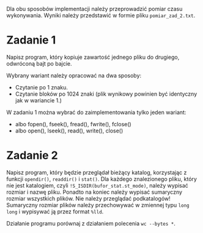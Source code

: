 Dla obu sposobów implementacji należy przeprowadzić pomiar czasu wykonywania. Wyniki należy przedstawić w formie pliku ```pomiar_zad_2.txt```.

# Zadanie 1 
Napisz program, który kopiuje zawartość jednego pliku do drugiego, odwróconą bajt po bajcie.

Wybrany wariant należy opracować na dwa sposoby:
- Czytanie po 1 znaku.
- Czytanie bloków po 1024 znaki (plik wynikowy powinien być identyczny jak w wariancie 1.)

W zadaniu 1 można wybrać do zaimplementowania tylko jeden wariant:
- albo fopen(), fseek(), fread(), fwrite(), fclose()
- albo open(), lseek(), read(), write(), close()



# Zadanie 2
 Napisz program, który będzie przeglądał bieżący katalog, korzystając z funkcji ```opendir()```, ```readdir()``` i ```stat()```. Dla każdego znalezionego pliku, który nie jest katalogiem, czyli ```!S_ISDIR(bufor_stat.st_mode)```, należy wypisać rozmiar i nazwę pliku. Ponadto na koniec należy wypisać sumaryczny rozmiar wszystkich plików. Nie należy przeglądać podkatalogów! Sumaryczny rozmiar plików należy przechowywać w zmiennej typu ```long long``` i wypisywać ją przez format ```%lld```.

Działanie programu porównaj z działaniem polecenia ```wc --bytes *```.
